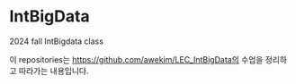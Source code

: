 # IntBigData
2024 fall IntBigdata class

이 repositories는 https://github.com/awekim/LEC_IntBigData의 수업을 정리하고 따라가는 내용입니다.

